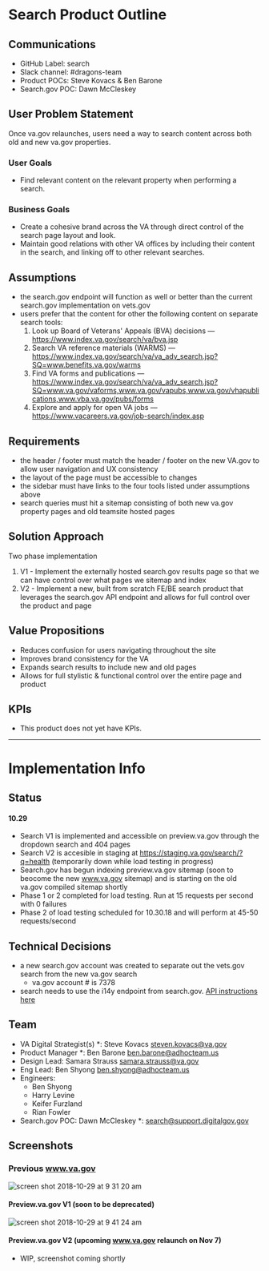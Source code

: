 # Search Product Outline

## Communications
- GitHub Label: search
- Slack channel: #dragons-team
- Product POCs: Steve Kovacs & Ben Barone
- Search.gov POC: Dawn McCleskey

## User Problem Statement
Once va.gov relaunches, users need a way to search content across both old and new va.gov properties.

### User Goals
- Find relevant content on the relevant property when performing a search.

### Business Goals
- Create a cohesive brand across the VA through direct control of the search page layout and look.
- Maintain good relations with other VA offices by including their content in the search, and linking off to other relevant searches.


## Assumptions
- the search.gov endpoint will function as well or better than the current search.gov implementation on vets.gov
- users prefer that the content for other the following content on separate search tools:
   1. Look up Board of Veterans' Appeals (BVA) decisions — https://www.index.va.gov/search/va/bva.jsp
   2. Search VA reference materials (WARMS) —https://www.index.va.gov/search/va/va_adv_search.jsp?SQ=www.benefits.va.gov/warms
   3. Find VA forms and publications — https://www.index.va.gov/search/va/va_adv_search.jsp?SQ=www.va.gov/vaforms,www.va.gov/vapubs,www.va.gov/vhapublications,www.vba.va.gov/pubs/forms
   4. Explore and apply for open VA jobs — https://www.vacareers.va.gov/job-search/index.asp


## Requirements
- the header / footer must match the header / footer on the new VA.gov to allow user navigation and UX consistency
- the layout of the page must be accessible to changes
- the sidebar must have links to the four tools listed under assumptions above
- search queries must hit a sitemap consisting of both new va.gov property pages and old teamsite hosted pages


## Solution Approach
Two phase implementation
   1. V1 - Implement the externally hosted search.gov results page so that we can have control over what pages we sitemap and index
   2. V2 - Implement a new, built from scratch FE/BE search product that leverages the search.gov API endpoint and allows for full control over the product and page


## Value Propositions
- Reduces confusion for users navigating throughout the site
- Improves brand consistency for the VA
- Expands search results to include new and old pages
- Allows for full stylistic & functional control over the entire page and product

## KPIs
- This product does not yet have KPIs.

---

# Implementation Info

## Status
#### 10.29 
- Search V1 is implemented and accessible on preview.va.gov through the dropdown search and 404 pages
- Search V2 is accesible in staging at https://staging.va.gov/search/?q=health (temporarily down while load testing in progress)
- Search.gov has begun indexing preview.va.gov sitemap (soon to beocome the new www.va.gov sitemap) and is starting on the old va.gov compiled sitemap shortly
- Phase 1 or 2 completed for load testing. Run at 15 requests per second with 0 failures
- Phase 2 of load testing scheduled for 10.30.18 and will perform at 45-50 requests/second

## Technical Decisions
- a new search.gov account was created to separate out the vets.gov search from the new va.gov search
   - va.gov account # is 7378
- search needs to use the i14y endpoint from search.gov. [API instructions here](https://search.usa.gov/sites/6277/api_instructions)

## Team

- VA Digital Strategist(s) *: Steve Kovacs steven.kovacs@va.gov
- Product Manager *: Ben Barone ben.barone@adhocteam.us 
- Design Lead: Samara Strauss samara.strauss@va.gov
- Eng Lead: Ben Shyong ben.shyong@adhocteam.us 
- Engineers:
   - Ben Shyong
   - Harry Levine
   - Keifer Furzland
   - Rian Fowler
- Search.gov POC: Dawn McCleskey *: search@support.digitalgov.gov
   
## Screenshots

### Previous www.va.gov
![screen shot 2018-10-29 at 9 31 20 am](https://user-images.githubusercontent.com/21130918/47652844-6ce21f00-db5d-11e8-90dd-080a9c397f0b.png)

#### Preview.va.gov V1 (soon to be deprecated)

![screen shot 2018-10-29 at 9 41 24 am](https://user-images.githubusercontent.com/21130918/47653534-2d1c3700-db5f-11e8-89d4-5182d7743add.png)

#### Preview.va.gov V2 (upcoming www.va.gov relaunch on Nov 7)
- WIP, screenshot coming shortly
